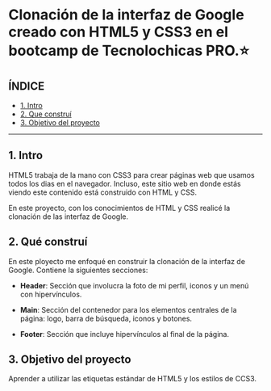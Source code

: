 # Clonación de la interfaz de Google creado con HTML5 y CSS3 en el bootcamp de Tecnolochicas PRO.⭐

## ÍNDICE

* [1. Intro](#)
* [2. Que construí](#)
* [3. Objetivo del proyecto](#)

****

## 1. Intro
HTML5 trabaja de la mano con CSS3 para crear páginas web que usamos todos los dias en el navegador. Incluso, este sitio web en donde estás viendo este contenido está construido con HTML y CSS.

En este proyecto, con los conocimientos de HTML y CSS realicé la clonación de las interfaz de Google.

## 2. Qué construí
En este ployecto me enfoqué en construir la clonación de la interfaz de Google. 
Contiene la siguientes secciones:

* **Header**: Sección que involucra la foto de mi perfil, iconos y un menú con hipervínculos.

* **Main**: Sección del contenedor para los elementos centrales de la página: logo, barra de búsqueda, iconos y botones.

* **Footer**: Sección que incluye hipervínculos al final de la página.

## 3. Objetivo del proyecto
Aprender a utilizar las etiquetas estándar de HTML5 y los estilos de CCS3.
